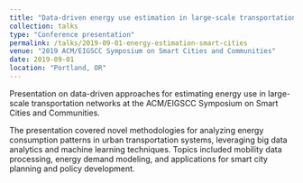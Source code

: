 ```yaml
---
title: "Data-driven energy use estimation in large-scale transportation networks"
collection: talks
type: "Conference presentation"
permalink: /talks/2019-09-01-energy-estimation-smart-cities
venue: "2019 ACM/EIGSCC Symposium on Smart Cities and Communities"
date: 2019-09-01
location: "Portland, OR"
---
```


Presentation on data-driven approaches for estimating energy use in large-scale transportation networks at the ACM/EIGSCC Symposium on Smart Cities and Communities.

The presentation covered novel methodologies for analyzing energy consumption patterns in urban transportation systems, leveraging big data analytics and machine learning techniques. Topics included mobility data processing, energy demand modeling, and applications for smart city planning and policy development.
